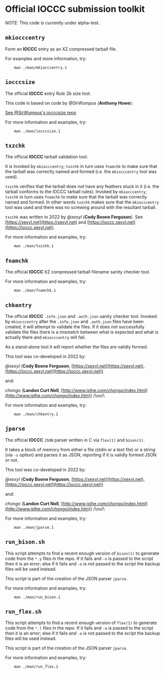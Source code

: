 # Official IOCCC submission toolkit

*NOTE*: This code is currently under alpha-test.


## `mkiocccentry`

Form an **IOCCC** entry as an XZ compressed tarball file.

For examples and more information, try:


	    man ./man/mkiocccentry.1


## `iocccsize`

The official **IOCCC** entry Rule 2b size tool.

This code is based on code by *@SirWumpus* (**Anthony Howe**):

[See @SirWumpus's iocccsize repo](https://github.com/SirWumpus/iocccsize)

For more information and examples, try:


	    man ./man/iocccsize.1


## `txzchk`

The official **IOCCC** tarball validation tool.

It is invoked by `mkiocccentry`; `txzchk` in turn uses `fnamchk` to make sure
that the tarball was correctly named and formed (i.e. the `mkiocccentry` tool
was used).

`txzchk` verifies that the tarball does not have any feathers stuck in it (i.e.
the tarball conforms to the IOCCC tarball rules). Invoked by `mkiocccentry`;
`txzchk` in turn uses `fnamchk` to make sure that the tarball was correctly named
and formed. In other words `txzchk` makes sure that the `mkiocccentry` tool was
used and there was no screwing around with the resultant tarball.

`txzchk` was written in 2022 by *@xexyl* (**Cody Boone Ferguson**). See
[https://xexyl.net](https://xexyl.net) and
[https://ioccc.xexyl.net](https://ioccc.xexyl.net).

For more information and examples, try:


	    man ./man/txzchk.1


##  `fnamchk`

The official **IOCCC** XZ compressed tarball filename sanity checker tool.

For more information and examples, try:


	    man ./man/fnamchk.1


##  `chkentry`

The official **IOCCC** `.info.json` and `.auth.json` sanity checker tool.
Invoked by `mkiocccentry` after the `.info.json` and `.auth.json` files have
been created, it will attempt to validate the files. If it does not successfully
validate the files there is a mismatch between what is expected and what is
actually there and `mkiocccentry` will fail.

As a stand-alone tool it will report whether the files are validly formed.

This tool was co-developed in 2022 by:

*@xexyl* (**Cody Boone Ferguson**, [https://xexyl.net](https://xexyl.net),
[https://ioccc.xexyl.net](https://ioccc.xexyl.net))

and:

*chongo* (**Landon Curt Noll**, [http://www.isthe.com/chongo/index.html](http://www.isthe.com/chongo/index.htm)) /\oo/\


For more information and examples, try:


	    man ./man/chkentry.1



##  `jparse`

The official **IOCCC** `JSON` parser written in C via `flex(1)` and `bison(1)`.

It takes a block of memory from either a file (stdin or a text file) or a string
(via `-s` option) and parses it as JSON, reporting if it is validly formed JSON
or not.

This tool was co-developed in 2022 by:

*@xexyl* (**Cody Boone Ferguson**, [https://xexyl.net](https://xexyl.net),
[https://ioccc.xexyl.net](https://ioccc.xexyl.net))

and:

*chongo* (**Landon Curt Noll**, [http://www.isthe.com/chongo/index.html](http://www.isthe.com/chongo/index.htm)) /\oo/\

For more information and examples, try:


	    man ./man/jparse.1


## `run_bison.sh`

This script attempts to find a recent enough version of `bison(1)` to generate
code from the `*.y` files in the repo. If it fails and `-o` is passed to the
script then it is an error; else if it fails and `-o` is not passed to the
script the backup files will be used instead.

This script is part of the creation of the JSON parser `jparse`.

For more information and examples, try:

	    man ./man/run_bison.1


## `run_flex.sh`

This script attempts to find a recent enough version of `flex(1)` to generate
code from the `*.l` files in the repo. If it fails and `-o` is passed to the
script then it is an error; else if it fails and `-o` is not passed to the
script the backup files will be used instead.

This script is part of the creation of the JSON parser `jparse`.

For more information and examples, try:

	    man ./man/run_flex.1
